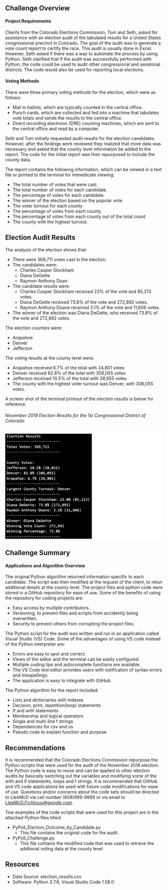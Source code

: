 ## Challenge  Overview
#### Project Requirements
Clients from the Colorado Elections Commission, Tom and Seth, asked for assistance with an election audit of the tabulated results for a United States congressional precinct in Colorado. The goal of the audit was to generate a vote count report to certify the race. This audit is usually done in Excel. However, Seth asked if there was a way to automate the process by using Python. Seth clarified that if the audit was successfully performed with Python, the code could be used to audit other congressional and senatorial districts. The code would also be used for reporting local elections. 

#### Voting Methods
There were three primary voting methods for the election, which were as follows:
- Mail in ballots, which are typically counted in the central office.
- Punch cards, which are collected and fed into a machine that tabulates vote totals and sends the results to the central office.
- Direct recording electronic (DRE) counting machines, which are sent to the central office and read by a computer.

Seth and Tom initially requested audit results for the election candidates. However, after the findings were reviewed they realized that more data was necessary and asked that the county level information be added to the report. The code for the initial report was then repurposed to include the county data.

The report contains the following information, which can be viewed in a text file or printed to the terminal for immedicate viewing: 
- The total number of votes that were cast.
- The total number of votes for each candidate.
- The percentage of votes for each candidate.
- The winner of the election based on the popular vote.
- The voter turnout for each county
- The percentage of votes from each county
- The percentage of votes from each county out of the total count
- The county with the highest turnout.

## Election Audit Results
The analysis of the election shows that:
- There were 369,711 votes cast in the election.
- The candidates were:
  - Charles Casper Stockham
  - Diana DeGette
  - Raymon Anthony Doan
- The candidate results were:
   - Charles Casper Stockham received 23% of the vote and 85,213 votes.
   - Diana DeGette received 73.8% of the vote and 272,892 votes.
   - Raymon Anthony Doane received 3.1% of the vote and 11,606 votes.
- The winner of the election was Diana DeGette, who received 73.8% of the vote and 272,892 votes. 

The election counties were:
- Arapahoe
- Denver
- Jefferson

The voting results at the county level were:
- Arapahoe received 6.7% of the total with 24,801 votes
- Denver received 82.8% of the total with 306,055 votes
- Jefferson received 10.5% of the total with 38,855 votes
- The county with the highest voter turnout was Denver, with 306,055 votes.

A screen shot of the terminal printout of the election results is below for reference.

###### November 2018 Election Results for the 1st Congressional District of Colorado 
![Election Results for the 1st Congressional District of Colorado](https://github.com/LleeMcD/Election_Analysis/blob/main/PyPoll_Challenge_Image.png)
## Challenge Summary
#### Applications and Algorithm Overview
The original Python algorithm returned information specific to each candidate. The script was then modified at the request of the client, to retun additional details at the county level. The project files and python code were stored in a GitHub repository for ease of use. Some of the benefits of using the repository for coding projects are:
- Easy access by multiple contributors.
- Versioning, to prevent files and scripts from accidently being overwritten. 
- Security to prevent others from corrupting the project files. 

The Python script for the audit was written and run in an application called Visual Studio (VS) Code. 
Some of the advantages of using VS code instead of the Python interpreter are:
- Errors are easy to spot and correct.
- Views of the editor and the terminal can be easily configured.
- Multiple coding tips and autocomplete functions are available.
- The VS Code test editor provides users with notification of syntax errors and misspellings.
- The application is easy to integrate with GitHub.

The Python algorithm for the report included:
- Lists and dictionaries with indexes
- Decision, print, repetition(loop) statements
- If and with statements
- Membership and logical operators
- Single and multi-line f strings
- Dependencies for csv and os 
- Pseudo code to explain function and purpose 

## Recommendations
It is recommended that the Colorado Elections Commission repurpose the Python scripts that were used for the audit of the November 2018 election.  The Python code is easy to reuse and can be applied to other election audits by basically switching out the variables and modifying some of the with and if statements, loops and f strings. It is recommended that GitHub and VS code applications be used with future code modifications for ease of use. Questions and/or concerns about the code sets should be directed to LleeMcD via cell number (608)999-9999 or via email to LleeMcD.Fictitious@google.com.

Tow examples of the code scripts that were used for this project are in the attached Python files titled:
- PyPoll_Election_Outcome_by_Candidate.py 
  - This file contains the original code for the audit.   
- PyPoll_Challenge.py.
  - This file contains the modified code that was used to retrieve the addtional voting data at the county level  

## Resources
- Data Source: election_results.csv
- Software: Python 3.7.6, Visual Studio Code 1.58.0

